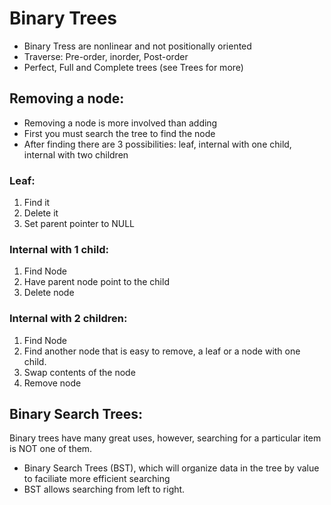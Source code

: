 # Binary Trees

- Binary Tress are nonlinear and not positionally oriented  
- Traverse: Pre-order, inorder, Post-order  
- Perfect, Full and Complete trees (see Trees for more)  

## Removing a node:

- Removing a node is more involved than adding  
- First you must search the tree to find the node  
- After finding there are 3 possibilities: leaf, internal with one child, internal with two children

### Leaf:

1. Find it
2. Delete it
3. Set parent pointer to NULL

### Internal with 1 child:
1. Find Node
2. Have parent node point to the child  
3. Delete node

### Internal with 2 children:
1. Find Node  
2. Find another node that is easy to remove, a leaf or a node with one child.
3. Swap contents of the node
4. Remove node

## Binary Search Trees:

Binary trees have many great uses, however, searching for a particular item is NOT one of them.  

- Binary Search Trees (BST), which will organize data in the tree by value to faciliate more efficient searching  
- BST allows searching from left to right.